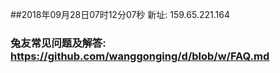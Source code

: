 ##2018年09月28日07时12分07秒 新址: 159.65.221.164
### 兔友常见问题及解答: https://github.com/wanggonging/d/blob/w/FAQ.md
